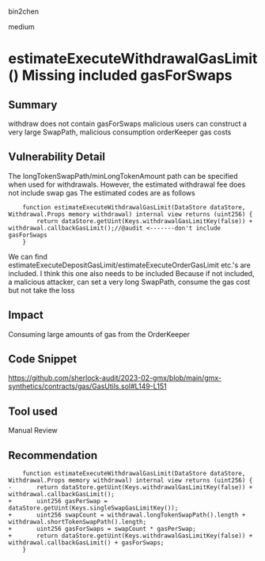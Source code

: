 bin2chen

medium

# estimateExecuteWithdrawalGasLimit() Missing included gasForSwaps

## Summary

withdraw does not contain gasForSwaps malicious users can construct a very large SwapPath, malicious consumption orderKeeper gas costs
 
## Vulnerability Detail

The longTokenSwapPath/minLongTokenAmount path can be specified when used for withdrawals.
However, the estimated withdrawal fee does not include swap gas
The estimated codes are as follows
```solidity
    function estimateExecuteWithdrawalGasLimit(DataStore dataStore, Withdrawal.Props memory withdrawal) internal view returns (uint256) {
        return dataStore.getUint(Keys.withdrawalGasLimitKey(false)) + withdrawal.callbackGasLimit();//@audit <-------don't include gasForSwaps 
    }
```

We can find estimateExecuteDepositGasLimit/estimateExecuteOrderGasLimit etc.'s are included.
I think this one also needs to be included
Because if not included, a malicious attacker, can set a very long SwapPath, consume the gas cost but not take the loss



## Impact

Consuming large amounts of gas from the OrderKeeper

## Code Snippet

https://github.com/sherlock-audit/2023-02-gmx/blob/main/gmx-synthetics/contracts/gas/GasUtils.sol#L149-L151

## Tool used

Manual Review

## Recommendation
```solidity
    function estimateExecuteWithdrawalGasLimit(DataStore dataStore, Withdrawal.Props memory withdrawal) internal view returns (uint256) {
-       return dataStore.getUint(Keys.withdrawalGasLimitKey(false)) + withdrawal.callbackGasLimit();
+       uint256 gasPerSwap = dataStore.getUint(Keys.singleSwapGasLimitKey());
+       uint256 swapCount = withdrawal.longTokenSwapPath().length + withdrawal.shortTokenSwapPath().length;
+       uint256 gasForSwaps = swapCount * gasPerSwap;
+       return dataStore.getUint(Keys.withdrawalGasLimitKey(false)) + withdrawal.callbackGasLimit() + gasForSwaps;
    }
```